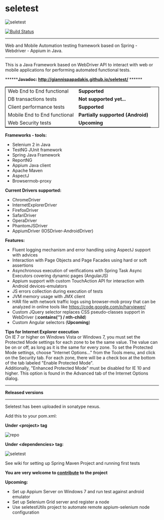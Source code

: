 seletest 
========
![seletest](https://cloud.githubusercontent.com/assets/3785668/4871463/ff777690-61b7-11e4-9cb7-916e8d43f616.png)

<a href="https://buildhive.cloudbees.com/job/GiannisPapadakis/job/Seletest/">
<img src="https://camo.githubusercontent.com/f35d0c52028b388ea9593c5fd2bf78a3b955c7af/68747470733a2f2f6275696c64686976652e636c6f7564626565732e636f6d2f6a6f622f6d696368616c2d6c6970736b692f6a6f622f706167652d6f626a656374732d7765626472697665722f62616467652f69636f6e" alt="Build Status" data-canonical-source="https://buildhive.cloudbees.com/job/michal-lipski/job/page-objects-webdriver/badge/icon" style="max-width:100%;"/>
</a>

*****************************************************************************************
Web and Mobile Automation testing framework based on Spring - Webdriver - Appium in Java.
*****************************************************************************************

This is a Java Framework based on WebDriver API to interact with web or mobile applications for performing automated functional tests.

******<b>Javadoc: http://giannispapadakis.github.io/seletest/</b> ******


<html>

<body>
<table style="width:100%; border: 1px solid black;border-collapse: collapse;">
  <tr>
    <td>Web End to End functional</td>
    <td><b>Supported</b></td>		
  </tr>
  <tr>
    <td>DB transactions tests</td>
    <td><b>Not supported yet...</b></td>		
  </tr>
  <tr>
    <td>Client performance tests</td>
    <td><b>Supported</b></td>		
  </tr>
   <tr>
    <td>Mobile End to End functional</td>
    <td><b>Partially supported (Android)</b></td>		
  </tr>
  <tr>
    <td>Web Security tests</td>
    <td><b>Upcoming</b></td>		
  </tr>
</table>

</body>
</html>

<b>Frameworks - tools:</b><br>
* Selenium 2 in Java<br>
* TestNG JUnit framework<br>
* Spring Java Framework<br>
* ReportNG<br>
* Appium Java client<br>
* Apache Maven<br>
* AspectJ<br>
* Browsermob-proxy<br>


<b>Current Drivers supported:</b><br>
* ChromeDriver<br>
* InternetExplorerDriver<br>
* FirefoxDriver<br>
* SafariDriver<br>
* OperaDriver<br>
* PhantomJSDriver<br>
* AppiumDriver (IOSDriver-AndroidDriver)<br>

<b>Features:</b>
 * Fluent logging mechanism and error handling using AspectJ support with advices
 * Interaction with Page Objects and Page Facades using hard or soft assertions
 * Asynchronous execution of verifications with Spring Task Async Executors covering dynamic pages (AngularJS)
 * Appium support with custom TouchAction API for interaction with Android devices-emulators
 * JS errors collection during execution of tests
 * JVM memory usage with JMX client
 * HAR file with network traffic logs using browser-mob proxy that can be analyzed in online tools like https://code.google.com/p/harviewer/ 
 * Custom JQuery selector replaces CSS pseudo-classes support in WebDriver (<b>:contains('') / nth-child</b>)
 * Custom Angular selectors (<b>Upcoming</b>)


<b>Tips for Internet Explorer execution</b><br>
On IE 7 or higher on Windows Vista or Windows 7, you must set the Protected Mode settings for each zone to be the same value. The value can be on or off, as long as it is the same for every zone. To set the Protected Mode settings, choose "Internet Options..." from the Tools menu, and click on the Security tab. For each zone, there will be a check box at the bottom of the tab labeled "Enable Protected Mode".<br>
Additionally, "Enhanced Protected Mode" must be disabled for IE 10 and higher. This option is found in the Advanced tab of the Internet Options dialog.


*******************************************
<b>Released versions</b>
*******************************************

Seletest has been uploaded in sonatype nexus.<br>

Add this to your pom.xml:<br>

<b>Under \<project\> tag</b> <br>

![repo](https://cloud.githubusercontent.com/assets/3785668/4512733/cb9308ba-4b43-11e4-8101-905376c28c6e.png)
 
<b>Under \<dependencies\> tag:</b><br>

![seletest](https://cloud.githubusercontent.com/assets/3785668/4512750/02aa9048-4b44-11e4-9444-98ba48f35769.png)

See wiki for setting up Spring Maven Project and running first tests<br>

<b> You are very welcome to <a href="https://guides.github.com/activities/contributing-to-open-source/">contribute</a> to the project</b>

<b>Upcoming:</b>
* Set up Appium Server on Windows 7 and run test against android emulator
* Set up Selenium Grid server and register a node
* Use seletestUtils project to automate remote appium-selenium node configuration


